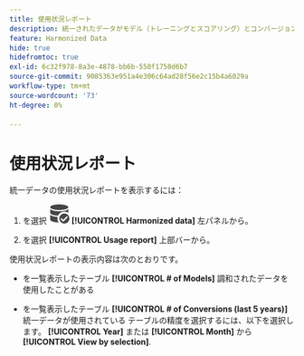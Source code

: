 ```yaml
---
title: 使用状況レポート
description: 統一されたデータがモデル（トレーニングとスコアリング）とコンバージョンでどのように使用されるかを説明します。
feature: Harmonized Data
hide: true
hidefromtoc: true
exl-id: 6c32f978-8a3e-4878-bb6b-550f1750d6b7
source-git-commit: 9085363e951a4e306c64ad28f56e2c15b4a6029a
workflow-type: tm+mt
source-wordcount: '73'
ht-degree: 0%

---
```


# 使用状況レポート

統一データの使用状況レポートを表示するには：

1. を選択 ![DataSearch](/help/assets//icons/DataCheck.svg) **[!UICONTROL Harmonized data]** 左パネルから。

1. を選択 **[!UICONTROL Usage report]** 上部バーから。

使用状況レポートの表示内容は次のとおりです。

* を一覧表示したテーブル **[!UICONTROL # of Models]** 調和されたデータを使用したことがある

* を一覧表示したテーブル **[!UICONTROL # of Conversions (last 5 years)]** 統一データが使用されている テーブルの精度を選択するには、以下を選択します。 **[!UICONTROL Year]** または **[!UICONTROL Month]** から **[!UICONTROL View by selection]**.
